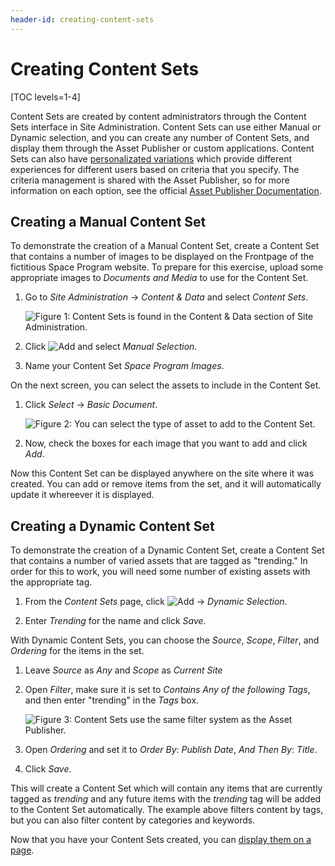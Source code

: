 ```yaml
---
header-id: creating-content-sets
---
```


# Creating Content Sets

[TOC levels=1-4]

Content Sets are created by content administrators through the Content Sets 
interface in Site Administration. Content Sets can use either Manual or Dynamic 
selection, and you can create any number of Content Sets, and display them 
through the Asset Publisher or custom applications. Content 
Sets can also have
[personalizated variations](/docs/7-2/user/-/knowledge_base/u/content-set-personalization)
which provide different experiences for different users based on criteria that
you specify. The criteria management is shared with the Asset Publisher, so for
more  information on each option, see the official
[Asset Publisher Documentation](/docs/7-2/user/-/knowledge_base/u/publishing-content-dynamically).

## Creating a Manual Content Set

To demonstrate the creation of a Manual Content Set, create a Content Set that 
contains a number of images to be displayed on the Frontpage of the fictitious 
Space Program website. To prepare for this exercise, upload some appropriate images to *Documents and Media* to use for the Content Set.

1.  Go to *Site Administration* &rarr; *Content & Data* and select *Content 
    Sets*.
    
    ![Figure 1: Content Sets is found in the Content & Data section of Site Administration.](../../../../images/content-sets-empty-page.png)

2.  Click ![Add](../../../../images/icon-add.png) and select *Manual Selection*.

3.  Name your Content Set *Space Program Images*.

On the next screen, you can select the assets to include in the Content Set.

1.  Click *Select* &rarr; *Basic Document*.

    ![Figure 2: You can select the type of asset to add to the Content Set.](../../../../images/content-sets-select-document.png)

2.  Now, check the boxes for each image that you want to add and click *Add*.

Now this Content Set can be displayed anywhere on the site where it was created. You can add or remove items from the set, and it will automatically update it whereever it is displayed. 

## Creating a Dynamic Content Set

To demonstrate the creation of a Dynamic Content Set, create a Content Set that 
contains a number of varied assets that are tagged as "trending." In order for 
this to work, you will need some number of existing assets with the appropriate 
tag.

1.  From the *Content Sets* page, click ![Add](../../../../images/icon-add.png)
    &rarr; *Dynamic Selection*.

2.  Enter *Trending* for the name and click *Save*.

With Dynamic Content Sets, you can choose the *Source*, *Scope*, *Filter*, and
*Ordering* for the items in the set.

1.  Leave *Source* as *Any* and *Scope* as *Current Site*

2.  Open *Filter*, make sure it is set to *Contains Any of the following Tags*, 
    and then enter "trending" in the *Tags* box.
    
    ![Figure 3: Content Sets use the same filter system as the Asset Publisher.](../../../../images/content-set-trending-filter.png)

3.  Open *Ordering* and set it to *Order By*: *Publish Date*, *And Then By*: 
    *Title*.

4.  Click *Save*.

This will create a Content Set which will contain any items that are currently 
tagged as *trending* and any future items with the *trending* tag will be added 
to the Content Set automatically. The example above filters content by tags, but 
you can also filter content by categories and keywords.

Now that you have your Content Sets created, you can
[display them on a page](/docs/7-2/user/-/knowledge_base/u/displaying-content-sets).
